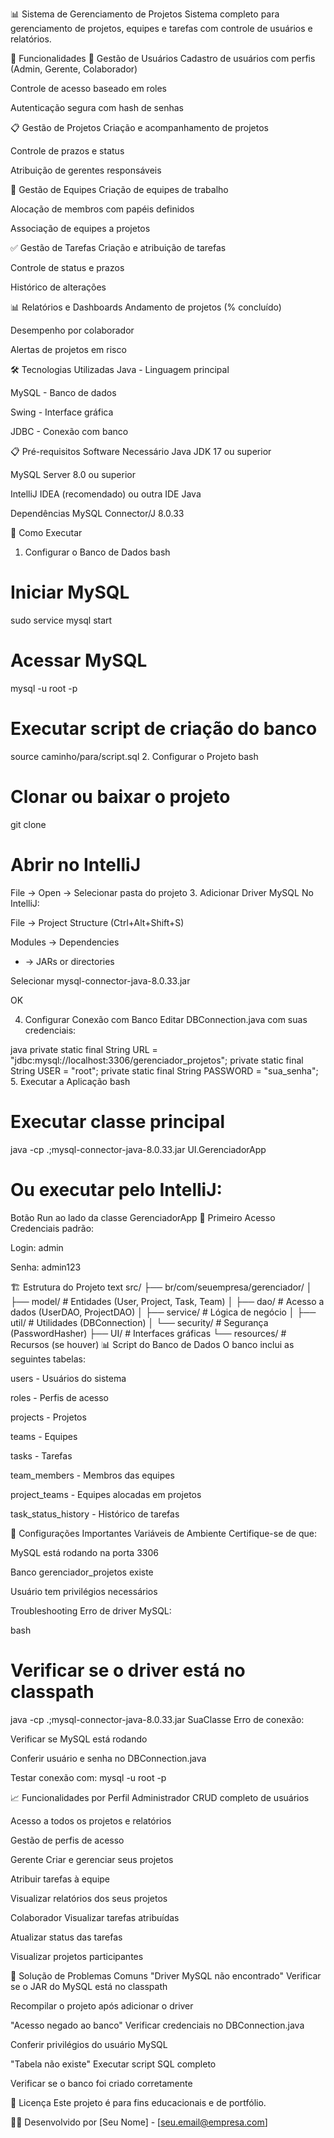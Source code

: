📊 Sistema de Gerenciamento de Projetos
Sistema completo para gerenciamento de projetos, equipes e tarefas com controle de usuários e relatórios.

🚀 Funcionalidades
👥 Gestão de Usuários
Cadastro de usuários com perfis (Admin, Gerente, Colaborador)

Controle de acesso baseado em roles

Autenticação segura com hash de senhas

📋 Gestão de Projetos
Criação e acompanhamento de projetos

Controle de prazos e status

Atribuição de gerentes responsáveis

👥 Gestão de Equipes
Criação de equipes de trabalho

Alocação de membros com papéis definidos

Associação de equipes a projetos

✅ Gestão de Tarefas
Criação e atribuição de tarefas

Controle de status e prazos

Histórico de alterações

📊 Relatórios e Dashboards
Andamento de projetos (% concluído)

Desempenho por colaborador

Alertas de projetos em risco

🛠️ Tecnologias Utilizadas
Java - Linguagem principal

MySQL - Banco de dados

Swing - Interface gráfica

JDBC - Conexão com banco

📋 Pré-requisitos
Software Necessário
Java JDK 17 ou superior

MySQL Server 8.0 ou superior

IntelliJ IDEA (recomendado) ou outra IDE Java

Dependências
MySQL Connector/J 8.0.33

🚀 Como Executar
1. Configurar o Banco de Dados
bash
# Iniciar MySQL
sudo service mysql start

# Acessar MySQL
mysql -u root -p

# Executar script de criação do banco
source caminho/para/script.sql
2. Configurar o Projeto
bash
# Clonar ou baixar o projeto
git clone <url-do-projeto>

# Abrir no IntelliJ
File → Open → Selecionar pasta do projeto
3. Adicionar Driver MySQL
No IntelliJ:

File → Project Structure (Ctrl+Alt+Shift+S)

Modules → Dependencies

+ → JARs or directories

Selecionar mysql-connector-java-8.0.33.jar

OK

4. Configurar Conexão com Banco
Editar DBConnection.java com suas credenciais:

java
private static final String URL = "jdbc:mysql://localhost:3306/gerenciador_projetos";
private static final String USER = "root";
private static final String PASSWORD = "sua_senha";
5. Executar a Aplicação
bash
# Executar classe principal
java -cp .;mysql-connector-java-8.0.33.jar UI.GerenciadorApp

# Ou executar pelo IntelliJ:
Botão Run ao lado da classe GerenciadorApp
👤 Primeiro Acesso
Credenciais padrão:

Login: admin

Senha: admin123

🏗️ Estrutura do Projeto
text
src/
├── br/com/seuempresa/gerenciador/
│   ├── model/          # Entidades (User, Project, Task, Team)
│   ├── dao/            # Acesso a dados (UserDAO, ProjectDAO)
│   ├── service/        # Lógica de negócio
│   ├── util/           # Utilidades (DBConnection)
│   └── security/       # Segurança (PasswordHasher)
├── UI/                 # Interfaces gráficas
└── resources/          # Recursos (se houver)
📊 Script do Banco de Dados
O banco inclui as seguintes tabelas:

users - Usuários do sistema

roles - Perfis de acesso

projects - Projetos

teams - Equipes

tasks - Tarefas

team_members - Membros das equipes

project_teams - Equipes alocadas em projetos

task_status_history - Histórico de tarefas

🔧 Configurações Importantes
Variáveis de Ambiente
Certifique-se de que:

MySQL está rodando na porta 3306

Banco gerenciador_projetos existe

Usuário tem privilégios necessários

Troubleshooting
Erro de driver MySQL:

bash
# Verificar se o driver está no classpath
java -cp .;mysql-connector-java-8.0.33.jar SuaClasse
Erro de conexão:

Verificar se MySQL está rodando

Conferir usuário e senha no DBConnection.java

Testar conexão com: mysql -u root -p

📈 Funcionalidades por Perfil
Administrador
CRUD completo de usuários

Acesso a todos os projetos e relatórios

Gestão de perfis de acesso

Gerente
Criar e gerenciar seus projetos

Atribuir tarefas à equipe

Visualizar relatórios dos seus projetos

Colaborador
Visualizar tarefas atribuídas

Atualizar status das tarefas

Visualizar projetos participantes

🐛 Solução de Problemas Comuns
"Driver MySQL não encontrado"
Verificar se o JAR do MySQL está no classpath

Recompilar o projeto após adicionar o driver

"Acesso negado ao banco"
Verificar credenciais no DBConnection.java

Conferir privilégios do usuário MySQL

"Tabela não existe"
Executar script SQL completo

Verificar se o banco foi criado corretamente

📝 Licença
Este projeto é para fins educacionais e de portfólio.

👨‍💻 Desenvolvido por
[Seu Nome] - [seu.email@empresa.com]
